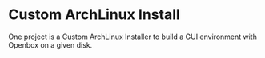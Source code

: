 # Custom ArchLinux Install
One project is a Custom ArchLinux Installer to build a GUI environment with Openbox on a given disk.